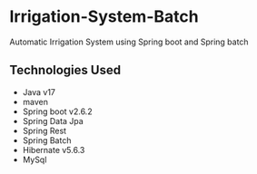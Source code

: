 # Irrigation-System-Batch
Automatic Irrigation System using Spring boot and Spring batch

## Technologies Used
-   Java v17
-   maven
-   Spring boot v2.6.2
-   Spring Data Jpa 
-   Spring Rest
-   Spring Batch
-   Hibernate v5.6.3
-   MySql


